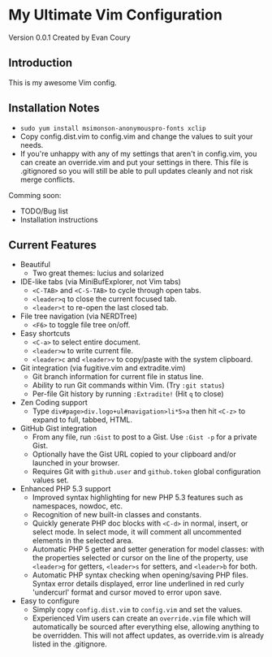 My Ultimate Vim Configuration
=============================
Version 0.0.1 Created by Evan Coury

Introduction
------------
This is my awesome Vim config.

Installation Notes
------------------
* `sudo yum install msimonson-anonymouspro-fonts xclip`
* Copy config.dist.vim to config.vim and change the values to suit your needs.
* If you're unhappy with any of my settings that aren't in config.vim, you can
  create an override.vim and put your settings in there. This file is
  .gitignored so you will still be able to pull updates cleanly and not risk
  merge conflicts.

Comming soon:

* TODO/Bug list
* Installation instructions

Current Features
----------------
* Beautiful
    * Two great themes: lucius and solarized
* IDE-like tabs (via MiniBufExplorer, not Vim tabs)
    * `<C-TAB>` and `<C-S-TAB>` to cycle through open tabs. 
    * `<leader>q` to close the current focused tab.
    * `<leader>t` to re-open the last closed tab.
* File tree navigation (via NERDTree)
    * `<F6>` to toggle file tree on/off.
* Easy shortcuts
    * `<C-a>` to select entire document.
    * `<leader>w` to write current file.
    * `<leader>c` and `<leader>v` to copy/paste with the system clipboard.
* Git integration (via fugitive.vim and extradite.vim)
    * Git branch information for current file in status line.
    * Ability to run Git commands within Vim. (Try `:git status`)
    * Per-file Git history by running `:Extradite!` (Hit `q` to close)
* Zen Coding support
    * Type `div#page>div.logo+ul#navigation>li*5>a` then hit `<C-z>` to expand to full, tabbed, HTML.
* GitHub Gist integration
    * From any file, run `:Gist` to post to a Gist. Use `:Gist -p` for a private
      Gist.
    * Optionally have the Gist URL copied to your clipboard and/or launched in
      your browser.
    * Requires Git with `github.user` and `github.token` global configuration
      values set.
* Enhanced PHP 5.3 support
    * Improved syntax highlighting for new PHP 5.3 features such as namespaces, nowdoc, etc.
    * Recognition of new built-in classes and constants.
    * Quickly generate PHP doc blocks with `<C-d>` in normal, insert, or select
      mode. In select mode, it will comment all uncommented elements in the
      selected area.
    * Automatic PHP 5 getter and setter generation for model classes: with the properties selected or
      cursor on the line of the property, use `<leader>g` for getters, `<leader>s` for setters, and
      `<leader>b` for both.
    * Automatic PHP syntax checking when opening/saving PHP files. Syntax error
      details displayed, error line underlined in red curly 'undercurl' format
      and cursor moved to error upon save.
* Easy to configure
    * Simply copy `config.dist.vim` to `config.vim` and set the values.
    * Experienced Vim users can create an `override.vim` file which will
      automatically be sourced after everything else, allowing anything to be
      overridden. This will not affect updates, as override.vim is already
      listed in the .gitignore.
